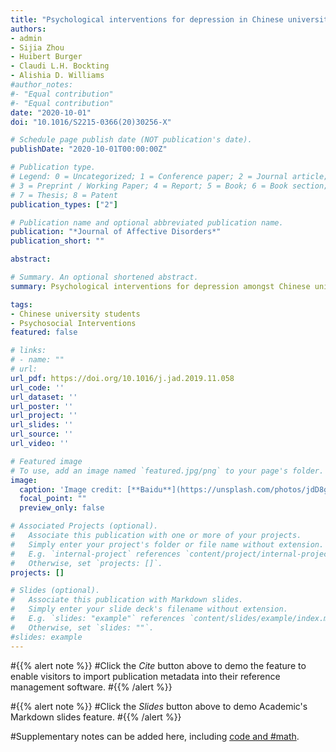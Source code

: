 ```yaml
---
title: "Psychological interventions for depression in Chinese university students: A systematic review and meta-analysis"
authors:
- admin
- Sijia Zhou
- Huibert Burger
- Claudi L.H. Bockting
- Alishia D. Williams
#author_notes:
#- "Equal contribution"
#- "Equal contribution"
date: "2020-10-01"
doi: "10.1016/S2215-0366(20)30256-X"

# Schedule page publish date (NOT publication's date).
publishDate: "2020-10-01T00:00:00Z"

# Publication type.
# Legend: 0 = Uncategorized; 1 = Conference paper; 2 = Journal article;
# 3 = Preprint / Working Paper; 4 = Report; 5 = Book; 6 = Book section;
# 7 = Thesis; 8 = Patent
publication_types: ["2"]

# Publication name and optional abbreviated publication name.
publication: "*Journal of Affective Disorders*"
publication_short: ""

abstract: 

# Summary. An optional shortened abstract.
summary: Psychological interventions for depression amongst Chinese university students were effective compared to control groups.Technological solutions could facilitate wider dissemination.

tags:
- Chinese university students
- Psychosocial Interventions
featured: false

# links:
# - name: ""
# url: 
url_pdf: https://doi.org/10.1016/j.jad.2019.11.058
url_code: ''
url_dataset: ''
url_poster: ''
url_project: ''
url_slides: ''
url_source: ''
url_video: ''

# Featured image
# To use, add an image named `featured.jpg/png` to your page's folder. 
image:
  caption: 'Image credit: [**Baidu**](https://unsplash.com/photos/jdD8gXaTZsc)'
  focal_point: ""
  preview_only: false

# Associated Projects (optional).
#   Associate this publication with one or more of your projects.
#   Simply enter your project's folder or file name without extension.
#   E.g. `internal-project` references `content/project/internal-project/index.md`.
#   Otherwise, set `projects: []`.
projects: []

# Slides (optional).
#   Associate this publication with Markdown slides.
#   Simply enter your slide deck's filename without extension.
#   E.g. `slides: "example"` references `content/slides/example/index.md`.
#   Otherwise, set `slides: ""`.
#slides: example
---
```


#{{% alert note %}}
#Click the *Cite* button above to demo the feature to enable visitors to import publication metadata into their reference management software.
#{{% /alert %}}

#{{% alert note %}}
#Click the *Slides* button above to demo Academic's Markdown slides feature.
#{{% /alert %}}

#Supplementary notes can be added here, including [code and #math](https://sourcethemes.com/academic/docs/writing-markdown-latex/).

